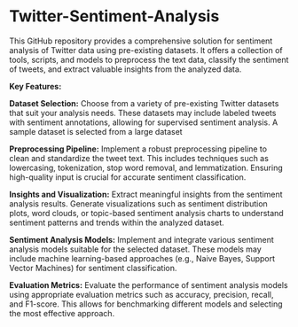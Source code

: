 # Twitter-Sentiment-Analysis
This GitHub repository provides a comprehensive solution for sentiment analysis of Twitter data using pre-existing datasets. It offers a collection of tools, scripts, and models to preprocess the text data, classify the sentiment of tweets, and extract valuable insights from the analyzed data.

**Key Features:**

**Dataset Selection:** Choose from a variety of pre-existing Twitter datasets that suit your analysis needs. These datasets may include labeled tweets with sentiment annotations, allowing for supervised sentiment analysis. A sample dataset is selected from a large dataset

**Preprocessing Pipeline:** Implement a robust preprocessing pipeline to clean and standardize the tweet text. This includes techniques such as lowercasing, tokenization, stop word removal, and lemmatization. Ensuring high-quality input is crucial for accurate sentiment classification.

**Insights and Visualization:** Extract meaningful insights from the sentiment analysis results. Generate visualizations such as sentiment distribution plots, word clouds, or topic-based sentiment analysis charts to understand sentiment patterns and trends within the analyzed dataset.

**Sentiment Analysis Models:** Implement and integrate various sentiment analysis models suitable for the selected dataset. These models may include machine learning-based approaches (e.g., Naive Bayes, Support Vector Machines) for sentiment classification.

**Evaluation Metrics:** Evaluate the performance of sentiment analysis models using appropriate evaluation metrics such as accuracy, precision, recall, and F1-score. This allows for benchmarking different models and selecting the most effective approach.
